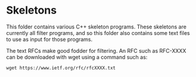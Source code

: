 
Skeletons
=========

This folder contains various C++ skeleton programs. These skeletons are currently all filter
programs, and so this folder also contains some text files to use as input for those programs.

The text RFCs make good fodder for filtering. An RFC such as RFC-XXXX can be downloaded with
wget using a command such as:

    wget https://www.ietf.org/rfc/rfcXXXX.txt
    
